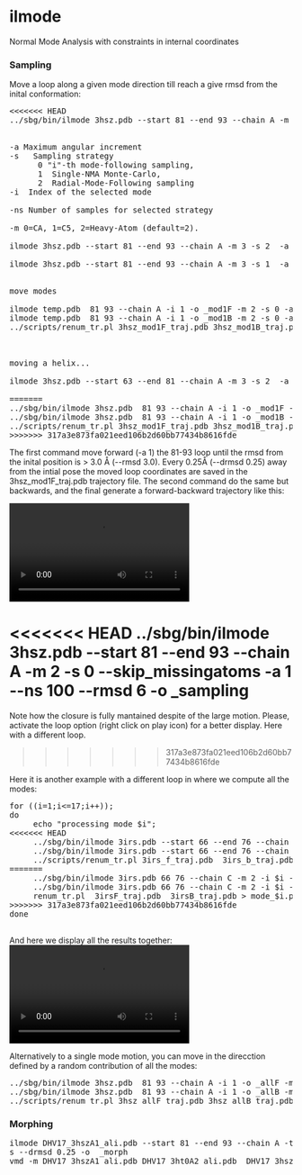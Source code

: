 # ilmode
Normal Mode Analysis with constraints in internal coordinates


 
### Sampling #### 

Move a loop along a given mode direction till reach a give rmsd from the inital conformation: 
<pre>
<<<<<<< HEAD
../sbg/bin/ilmode 3hsz.pdb --start 81 --end 93 --chain A -m 2 -s 2 --skip_missingatoms -a 1 --ns 100 --rmsd 6 -o _sampling


-a Maximum angular increment 
-s   Sampling strategy
      0 "i"-th mode-following sampling, 
      1  Single-NMA Monte-Carlo, 
      2  Radial-Mode-Following sampling 
-i  Index of the selected mode
       
-ns Number of samples for selected strategy

-m 0=CA, 1=C5, 2=Heavy-Atom (default=2). 

ilmode 3hsz.pdb --start 81 --end 93 --chain A -m 3 -s 2  -a 3  --rmsd 2 -o _sampling --verb 0 --ns 1000

ilmode 3hsz.pdb --start 81 --end 93 --chain A -m 3 -s 1  -a 3  --rmsd 2 -o _sampling --verb 0 --ns 1000


move modes 

ilmode temp.pdb  81 93 --chain A -i 1 -o _mod1F -m 2 -s 0 -a  1  --rmsd 3 --drmsd 0.25 --verb 0
ilmode temp.pdb  81 93 --chain A -i 1 -o _mod1B -m 2 -s 0 -a -1  --rmsd 3 --drmsd 0.25 --verb 0    
../scripts/renum_tr.pl 3hsz_mod1F_traj.pdb 3hsz_mod1B_traj.pdb > 3hsz_mod1.pdb



moving a helix...

ilmode 3hsz.pdb --start 63 --end 81 --chain A -m 3 -s 2  -a 1  --rmsd 2 -o _sampling --verb 0 --ns 100

=======
../sbg/bin/ilmode 3hsz.pdb  81 93 --chain A -i 1 -o _mod1F -m 2 -s 0 -a  1  --rmsd 3.0 --drmsd 0.25 --verb 0
../sbg/bin/ilmode 3hsz.pdb  81 93 --chain A -i 1 -o _mod1B -m 2 -s 0 -a -1  --rmsd 3.0 --drmsd 0.25 --verb 0    
../scripts/renum_tr.pl 3hsz_mod1F_traj.pdb 3hsz_mod1B_traj.pdb > 3hsz_mod1.pdb
>>>>>>> 317a3e873fa021eed106b2d60bb77434b8616fde
</pre>
The first command move forward (-a 1) the 81-93 loop until the rmsd from the inital position is > 3.0 Å (--rmsd 3.0). Every 0.25Å (--drmsd 0.25) away from the intial pose the moved loop coordinates are saved in the 3hsz_mod1F_traj.pdb trajectory file.  The second command do the same but backwards, and the final generate a forward-backward trajectory like this:  
 
<video  width="320px" height="175px"  src="https://user-images.githubusercontent.com/19269061/141765600-329048b6-d184-4ae3-ba90-5e459d7ad189.mp4" autoplay="true" loop="true" controls="controls" >
  </video>

<<<<<<< HEAD
../sbg/bin/ilmode 3hsz.pdb --start 81 --end 93 --chain A -m 2 -s 0 --skip_missingatoms -a 1 --ns 100 --rmsd 6 -o _sampling
=======
Note how the closure is fully mantained despite of the large motion. Please, activate the loop option (right click on play icon) for a better display. 
Here with a different loop.
>>>>>>> 317a3e873fa021eed106b2d60bb77434b8616fde

Here it is another example with a different loop in where we compute all the modes: 
<pre>
for ((i=1;i<=17;i++)); 
do
     echo "processing mode $i";
<<<<<<< HEAD
     ../sbg/bin/ilmode 3irs.pdb --start 66 --end 76 --chain C -m 2 -i $i -a  1 -r 2  --drmsd 0.25 -o _f >> log;
     ../sbg/bin/ilmode 3irs.pdb --start 66 --end 76 --chain C -m 2 -i $i -a -1 -r 2  --drmsd 0.25 -o _b >> log;
     ../scripts/renum_tr.pl 3irs_f_traj.pdb  3irs_b_traj.pdb > mode_$i.pdb     
=======
     ../sbg/bin/ilmode 3irs.pdb 66 76 --chain C -m 2 -i $i -a  1 -r 2 -C 1 -s 0 --drmsd 0.25 -o F >> log;
     ../sbg/bin/ilmode 3irs.pdb 66 76 --chain C -m 2 -i $i -a -1 -r 2 -C 1 -s 0 --drmsd 0.25 -o B >> log;
     renum_tr.pl  3irsF_traj.pdb  3irsB_traj.pdb > mode_$i.pdb     
>>>>>>> 317a3e873fa021eed106b2d60bb77434b8616fde
done
 </pre>
 And here we display all the results together:   
 <video  width="320px" height="175px"  src="https://user-images.githubusercontent.com/19269061/141282242-ac69849d-3ceb-4241-8f11-fcdb0ab5c0a4.mp4" autoplay="true" loop="true" controls="controls" >
  </video>

Alternatively to a single mode motion, you can move in the direcction defined by a random contribution of all the modes:   
<pre>
../sbg/bin/ilmode 3hsz.pdb  81 93 --chain A -i 1 -o _allF -m 2 -s 1 -a  1  --rmsd 3.0 --drmsd 0.25 --verb 0
../sbg/bin/ilmode 3hsz.pdb  81 93 --chain A -i 1 -o _allB -m 2 -s 1 -a -1  --rmsd 3.0 --drmsd 0.25 --verb 0 
../scripts/renum_tr.pl 3hsz_allF_traj.pdb 3hsz_allB_traj.pdb > 3hsz_all.pdb
</pre>

### Morphing ###

<pre>
ilmode DHV17_3hszA1_ali.pdb --start 81 --end 93 --chain A -t DHV17_3ht0A2_ali.pdb -m 2 --skip_missingatoms -a 1 -C 1 --ns 5000 --flanks 1 --aliflank
s --drmsd 0.25 -o  _morph
vmd -m DHV17_3hszA1_ali.pdb DHV17_3ht0A2_ali.pdb  DHV17_3hszA1_ali_4m45A1_af1_traj.pdb 
</pre>
 
 
